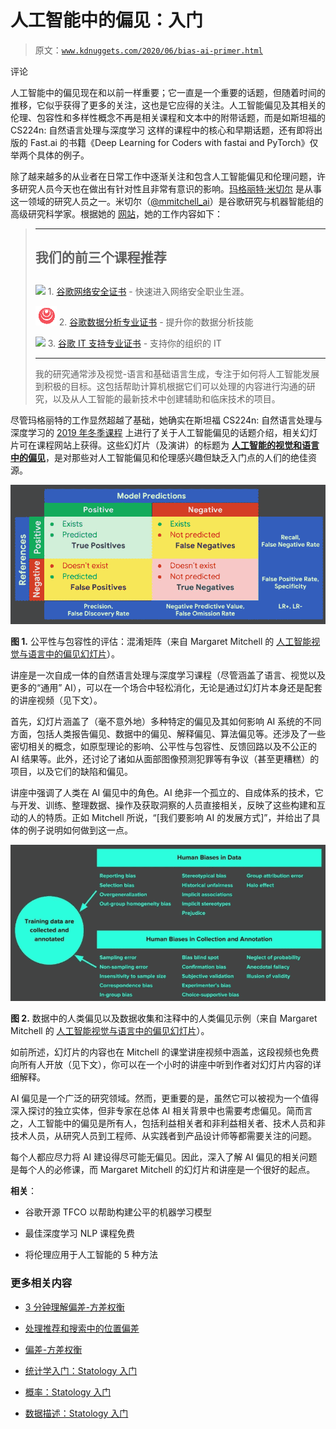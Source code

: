 # 人工智能中的偏见：入门

> 原文：[`www.kdnuggets.com/2020/06/bias-ai-primer.html`](https://www.kdnuggets.com/2020/06/bias-ai-primer.html)

评论

人工智能中的偏见现在和以前一样重要；它一直是一个重要的话题，但随着时间的推移，它似乎获得了更多的关注，这也是它应得的关注。人工智能偏见及其相关的伦理、包容性和多样性概念不再是相关课程和文本中的附带话题，而是如斯坦福的 CS224n: 自然语言处理与深度学习 这样的课程中的核心和早期话题，还有即将出版的 Fast.ai 的书籍《Deep Learning for Coders with fastai and PyTorch》仅举两个具体的例子。

除了越来越多的从业者在日常工作中逐渐关注和包含人工智能偏见和伦理问题，许多研究人员今天也在做出有针对性且非常有意识的影响。[玛格丽特·米切尔](http://m-mitchell.com/) 是从事这一领域的研究人员之一。米切尔（[@mmitchell_ai](https://twitter.com/mmitchell_ai)）是谷歌研究与机器智能组的高级研究科学家。根据她的 [网站](http://m-mitchell.com/)，她的工作内容如下：

> * * *
> 
> ## 我们的前三个课程推荐
> ## 
> ![](img/0244c01ba9267c002ef39d4907e0b8fb.png) 1\. [谷歌网络安全证书](https://www.kdnuggets.com/google-cybersecurity) - 快速进入网络安全职业生涯。
> 
> ![](img/e225c49c3c91745821c8c0368bf04711.png) 2\. [谷歌数据分析专业证书](https://www.kdnuggets.com/google-data-analytics) - 提升你的数据分析技能
> 
> ![](img/0244c01ba9267c002ef39d4907e0b8fb.png) 3\. [谷歌 IT 支持专业证书](https://www.kdnuggets.com/google-itsupport) - 支持你的组织的 IT
> 
> * * *
> 
> 我的研究通常涉及视觉-语言和基础语言生成，专注于如何将人工智能发展到积极的目标。这包括帮助计算机根据它们可以处理的内容进行沟通的研究，以及从人工智能的最新技术中创建辅助和临床技术的项目。

尽管玛格丽特的工作显然超越了基础，她确实在斯坦福 CS224n: 自然语言处理与深度学习的 [2019 年冬季课程](https://web.stanford.edu/class/archive/cs/cs224n/cs224n.1194/) 上进行了关于人工智能偏见的话题介绍，相关幻灯片可在课程网站上获得。这些幻灯片（及演讲）的标题为 **[人工智能的视觉和语言中的偏见](https://web.stanford.edu/class/archive/cs/cs224n/cs224n.1194/slides/cs224n-2019-lecture19-bias.pdf)**，是对那些对人工智能偏见和伦理感兴趣但缺乏入门点的人们的绝佳资源。

![Figure](img/42f68e7509eca52bef16da16150e573b.png)

**图 1.** 公平性与包容性的评估：混淆矩阵（来自 Margaret Mitchell 的 [人工智能视觉与语言中的偏见幻灯片](https://web.stanford.edu/class/archive/cs/cs224n/cs224n.1194/slides/cs224n-2019-lecture19-bias.pdf)）。

讲座是一次自成一体的自然语言处理与深度学习课程（尽管涵盖了语言、视觉以及更多的“通用” AI），可以在一个场合中轻松消化，无论是通过幻灯片本身还是配套的讲座视频（见下文）。

首先，幻灯片涵盖了（毫不意外地）多种特定的偏见及其如何影响 AI 系统的不同方面，包括人类报告偏见、数据中的偏见、解释偏见、算法偏见等。还涉及了一些密切相关的概念，如原型理论的影响、公平性与包容性、反馈回路以及不公正的 AI 结果等。此外，还讨论了诸如从面部图像预测犯罪等有争议（甚至更糟糕）的项目，以及它们的缺陷和偏见。

讲座中强调了人类在 AI 偏见中的角色。AI 绝非一个孤立的、自成体系的技术，它与开发、训练、整理数据、操作及获取洞察的人员直接相关，反映了这些构建和互动的人的特质。正如 Mitchell 所说，“[我们要影响 AI 的发展方式]”，并给出了具体的例子说明如何做到这一点。

![图](img/54810b601491dd74cad9c3fda41f1715.png)

**图 2.** 数据中的人类偏见以及数据收集和注释中的人类偏见示例（来自 Margaret Mitchell 的 [人工智能视觉与语言中的偏见幻灯片](https://web.stanford.edu/class/archive/cs/cs224n/cs224n.1194/slides/cs224n-2019-lecture19-bias.pdf)）。

如前所述，幻灯片的内容也在 Mitchell 的课堂讲座视频中涵盖，这段视频也免费向所有人开放（见下文），你可以在一个小时的讲座中听到作者对幻灯片内容的详细解释。

AI 偏见是一个广泛的研究领域。然而，更重要的是，虽然它可以被视为一个值得深入探讨的独立实体，但非专家在总体 AI 相关背景中也需要考虑偏见。简而言之，人工智能中的偏见是所有人，包括利益相关者和非利益相关者、技术人员和非技术人员，从研究人员到工程师、从实践者到产品设计师等都需要关注的问题。

每个人都应尽力将 AI 建设得尽可能无偏见。因此，深入了解 AI 偏见的相关问题是每个人的必修课，而 Margaret Mitchell 的幻灯片和讲座是一个很好的起点。

**相关**：

+   谷歌开源 TFCO 以帮助构建公平的机器学习模型

+   最佳深度学习 NLP 课程免费

+   将伦理应用于人工智能的 5 种方法

### 更多相关内容

+   [3 分钟理解偏差-方差权衡](https://www.kdnuggets.com/2020/09/understanding-bias-variance-trade-off-3-minutes.html)

+   [处理推荐和搜索中的位置偏差](https://www.kdnuggets.com/2023/03/dealing-position-bias-recommendations-search.html)

+   [偏差-方差权衡](https://www.kdnuggets.com/2022/08/biasvariance-tradeoff.html)

+   [统计学入门：Statology 入门](https://www.kdnuggets.com/introduction-to-statistics-statology-primer)

+   [概率：Statology 入门](https://www.kdnuggets.com/probability-statology-primer)

+   [数据描述：Statology 入门](https://www.kdnuggets.com/describing-data-statology-primer)
